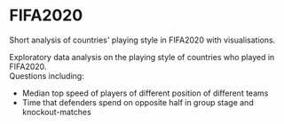 # FIFA2020
Short analysis of countries' playing style in FIFA2020 with visualisations.

Exploratory data analysis on the playing style of countries who played in FIFA2020.  
Questions including:  
* Median top speed of players of different position of different teams
* Time that defenders spend on opposite half in group stage and knockout-matches